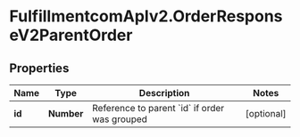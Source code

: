 # FulfillmentcomApIv2.OrderResponseV2ParentOrder

## Properties
Name | Type | Description | Notes
------------ | ------------- | ------------- | -------------
**id** | **Number** | Reference to parent &#x60;id&#x60; if order was grouped | [optional] 
